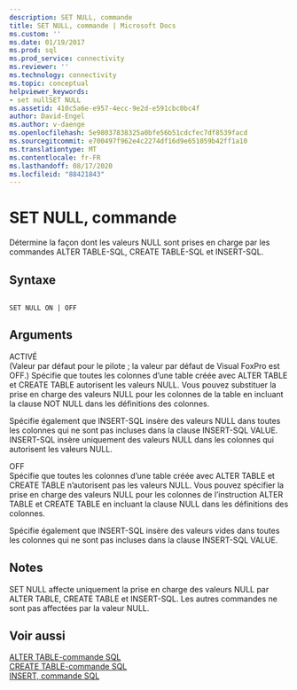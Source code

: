```yaml
---
description: SET NULL, commande
title: SET NULL, commande | Microsoft Docs
ms.custom: ''
ms.date: 01/19/2017
ms.prod: sql
ms.prod_service: connectivity
ms.reviewer: ''
ms.technology: connectivity
ms.topic: conceptual
helpviewer_keywords:
- set nullSET NULL
ms.assetid: 410c5a6e-e957-4ecc-9e2d-e591cbc0bc4f
author: David-Engel
ms.author: v-daenge
ms.openlocfilehash: 5e98037838325a0bfe56b51cdcfec7df8539facd
ms.sourcegitcommit: e700497f962e4c2274df16d9e651059b42ff1a10
ms.translationtype: MT
ms.contentlocale: fr-FR
ms.lasthandoff: 08/17/2020
ms.locfileid: "88421843"
---
```

# <a name="set-null-command"></a>SET NULL, commande
Détermine la façon dont les valeurs NULL sont prises en charge par les commandes ALTER TABLE-SQL, CREATE TABLE-SQL et INSERT-SQL.  
  
## <a name="syntax"></a>Syntaxe  
  
```  
  
SET NULL ON | OFF  
```  
  
## <a name="arguments"></a>Arguments  
 ACTIVÉ  
 (Valeur par défaut pour le pilote ; la valeur par défaut de Visual FoxPro est OFF.) Spécifie que toutes les colonnes d’une table créée avec ALTER TABLE et CREATE TABLE autorisent les valeurs NULL. Vous pouvez substituer la prise en charge des valeurs NULL pour les colonnes de la table en incluant la clause NOT NULL dans les définitions des colonnes.  
  
 Spécifie également que INSERT-SQL insère des valeurs NULL dans toutes les colonnes qui ne sont pas incluses dans la clause INSERT-SQL VALUE. INSERT-SQL insère uniquement des valeurs NULL dans les colonnes qui autorisent les valeurs NULL.  
  
 OFF  
 Spécifie que toutes les colonnes d’une table créée avec ALTER TABLE et CREATE TABLE n’autorisent pas les valeurs NULL. Vous pouvez spécifier la prise en charge des valeurs NULL pour les colonnes de l’instruction ALTER TABLE et CREATE TABLE en incluant la clause NULL dans les définitions des colonnes.  
  
 Spécifie également que INSERT-SQL insère des valeurs vides dans toutes les colonnes qui ne sont pas incluses dans la clause INSERT-SQL VALUE.  
  
## <a name="remarks"></a>Notes  
 SET NULL affecte uniquement la prise en charge des valeurs NULL par ALTER TABLE, CREATE TABLE et INSERT-SQL. Les autres commandes ne sont pas affectées par la valeur NULL.  
  
## <a name="see-also"></a>Voir aussi  
 [ALTER TABLE-commande SQL](../../odbc/microsoft/alter-table-sql-command.md)   
 [CREATE TABLE-commande SQL](../../odbc/microsoft/create-table-sql-command.md)   
 [INSERT, commande SQL](../../odbc/microsoft/insert-sql-command.md)
